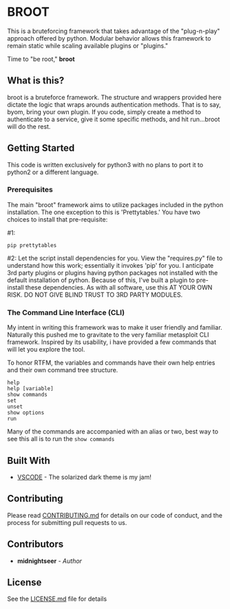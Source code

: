 # BROOT

This is a bruteforcing framework that takes advantage of the "plug-n-play" approach offered by python.  Modular behavior allows this framework to remain static while scaling available plugins or "plugins."

Time to "be root," **broot**

## What is this?

broot is a bruteforce framework.  The structure and wrappers provided here dictate the logic that wraps arounds authentication methods.  That is to say, byom, bring your own plugin.  If you code, simply create a method to authenticate to a service, give it some specific methods, and hit run...broot will do the rest.

## Getting Started

This code is written exclusively for python3 with no plans to port it to python2 or a different language.  

### Prerequisites

The main "broot" framework aims to utilize packages included in the python installation.  The one exception to this is 'Prettytables.'  You have two choices to install that pre-requisite:

#1:
```
pip prettytables
```
#2:
Let the script install dependencies for you.  View the "requires.py" file to understand how this work; essentially it invokes 'pip' for you.  I anticipate 3rd party plugins or plugins having python packages not installed with the default installation of python.  Because of this, I've built a plugin to pre-install these dependencies.  As with all software, use this AT YOUR OWN RISK.  DO NOT GIVE BLIND TRUST TO 3RD PARTY MODULES.  

### The Command Line Interface (CLI)

My intent in writing this framework was to make it user friendly and familiar.  Naturally this pushed me to gravitate to the very familiar metasploit CLI framework.  Inspired by its usability, i have provided a few commands that will let you explore the tool.

To honor RTFM, the variables and commands have their own help entries and their own command tree structure.

```
help
help [variable]
show commands
set
unset
show options
run
```

Many of the commands are accompanied with an alias or two, best way to see this all is to run the ```show commands```

## Built With

* [VSCODE](https://code.visualstudio.com/) - The solarized dark theme is my jam!

## Contributing

Please read [CONTRIBUTING.md](https://gist.github.com/PurpleBooth/b24679402957c63ec426) for details on our code of conduct, and the process for submitting pull requests to us.

## Contributors

* **midnightseer** - *Author*


## License

See the [LICENSE.md](LICENSE.md) file for details


